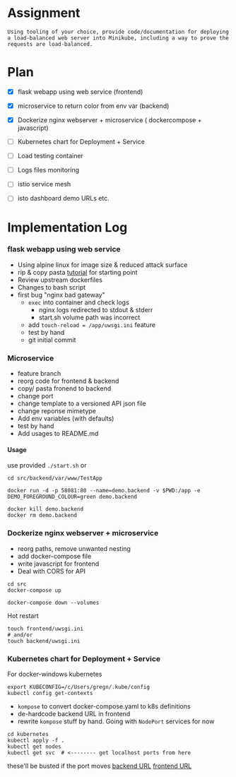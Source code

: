# Assignment
`Using tooling of your choice, provide code/documentation for deploying a load-balanced web server into Minikube, including a way to prove the requests are load-balanced.`


# Plan
 - [x] flask webapp using web service (frontend)
 - [x] microservice to return color from env var (backend)
 - [x] Dockerize nginx webserver + microservice ( dockercompose + javascript)
 - [ ] Kubernetes chart for Deployment + Service
 - [ ] Load testing container
 - [ ] Logs files monitoring 
 - [ ] istio service mesh
 - [ ] isto dashboard demo URLs etc.
 

# Implementation Log

### flask webapp using web service
 * Using alpine linux for image size & reduced attack surface
 * rip & copy pasta [tutorial](https://www.digitalocean.com/community/tutorials/how-to-build-and-deploy-a-flask-application-using-docker-on-ubuntu-18-04) for starting point
 * Review upstream dockerfiles
 * Changes to bash script
 * first bug "nginx bad gateway" 
   - `exec` into container and check logs 
        - nginx logs redirected to stdout & stderr
        - start.sh volume path was incorrect
   - add `touch-reload = /app/uwsgi.ini` feature
   - test by hand
   - git initial commit

### Microservice
 * feature branch
 * reorg code for frontend & backend
 * copy/ pasta fronend to backend
 * change port
 * change template to a versioned API json file
 * change reponse mimetype 
 * Add env variables (with defaults)
 * test by hand
 * Add usages to README.md
  
#### Usage
use provided `./start.sh` or
 
```shell script
cd src/backend/var/www/TestApp

docker run -d -p 58081:80 --name=demo.backend -v $PWD:/app -e DEMO_FOREGROUND_COLOUR=green demo.backend

docker kill demo.backend
docker rm demo.backend

```

### Dockerize nginx webserver + microservice
 * reorg paths, remove unwanted nesting
 * add docker-compose file
 * write javascript for frontend
 * Deal with CORS for API
 

```shell script
cd src
docker-compose up

docker-compose down --volumes

```

Hot restart
```shell script
touch frontend/uwsgi.ini
# and/or 
touch backend/uwsgi.ini

```

### Kubernetes chart for Deployment + Service
For docker-windows kubernetes
```shell script
export KUBECONFIG=/c/Users/gregn/.kube/config
kubectl config get-contexts

```
 * `kompose` to convert docker-compose.yaml to k8s definitions
 * de-hardcode backend URL in frontend
 * rewrite `kompose` stuff by hand. Going with `NodePort` services for now

```shell script
cd kubernetes
kubectl apply -f .
kubectl get nodes
kubectl get svc  # <-------- get localhost ports from here

```
these'll be busted if the port moves
[backend URL](http://localhost:30039/)
[frontend URL](http://localhost:30467/api/v1/colour.json)
